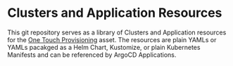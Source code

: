 # Clusters and Application Resources

This git repository serves as a library of Clusters and Application resources for the [One Touch Provisioning](https://github.com/one-touch-provisioning/otp-gitops) asset.  The resources are plain YAMLs or YAMLs pacakged as a Helm Chart, Kustomize, or plain Kubernetes Manifests and can be referenced by ArgoCD Applications.

